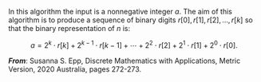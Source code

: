 In this algorithm the input is a nonnegative integer $a$. The aim of this algorithm is to produce a sequence of binary digits $r[0],r[1],r[2], \dots , r[k]$ so that the binary representation of $n$ is: 

$$ a = 2^{k} \cdot r[k] + 2^{k-1} \cdot r[k-1] + \cdots + 2^{2} \cdot r[2] + 2^{1} \cdot r[1] + 2^{0} \cdot r[0].$$

_**From**_: Susanna S. Epp, Discrete Mathematics with Applications, Metric Version, 2020 Australia, pages 272-273.

